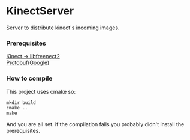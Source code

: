 # KinectServer
Server to distribute kinect's incoming images.

### Prerequisites
[Kinect -> libfreenect2](https://github.com/OpenKinect/libfreenect2)  
[Protobuf(Google)](https://github.com/google/protobuf)

### How to compile
This project uses cmake so:

    mkdir build
    cmake ..
    make
  
  And you are all set. if the compilation fails you probably didn't install the prerequisites.
  
